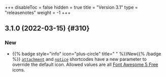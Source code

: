 +++
disableToc = false
hidden = true
title = "Version 3.1"
type = "releasenotes"
weight = -1
+++

## 3.1.0 (2022-03-15) {#310}

### New

- {{% badge style="info" icon="plus-circle" title=" " %}}New{{% /badge %}} [`attachment`](shortcodes/attachments) and [`notice`](shortcodes/notice) shortcodes have a new parameter to override the default icon. Allowed values are all [Font Awesome 5 Free](https://fontawesome.com/v5/search?m=free) icons.
